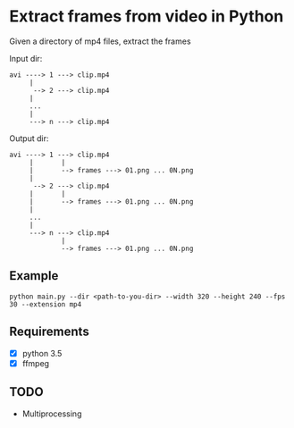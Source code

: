 Extract frames from video in Python
======================================================

Given a directory of mp4 files, extract the frames


Input dir:
```
avi ----> 1 ---> clip.mp4
     |
      --> 2 ---> clip.mp4
     |
     ...
     |
     ---> n ---> clip.mp4
```

Output dir:
```
avi ----> 1 ---> clip.mp4
     |       |
     |       --> frames ---> 01.png ... 0N.png
     |
      --> 2 ---> clip.mp4
     |       |
     |       --> frames ---> 01.png ... 0N.png
     |
     ...
     |
     ---> n ---> clip.mp4
             |
             --> frames ---> 01.png ... 0N.png
```
             
## Example
```shell
python main.py --dir <path-to-you-dir> --width 320 --height 240 --fps 30 --extension mp4
```

## Requirements
- [x] python 3.5
- [x] ffmpeg
           
## TODO
* Multiprocessing